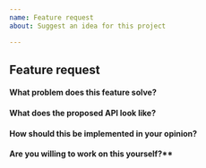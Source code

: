 ```yaml
---
name: Feature request
about: Suggest an idea for this project

---
```


<!-- Please don't delete this template or we'll close your issue -->
<!-- Before creating an issue please make sure you are using the latest versions of WordPress, WP CLI and PHP. -->

## Feature request

<!-- Please ask questions on StackOverflow. -->
<!-- https://stackoverflow.com/questions/ask?tags=wp-cli -->
<!-- Issues which contain questions or support requests will be closed. -->

#### What problem does this feature solve?

#### What does the proposed API look like?

#### How should this be implemented in your opinion?

#### Are you willing to work on this yourself?**
